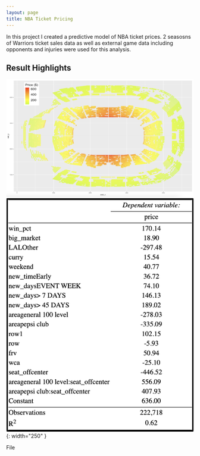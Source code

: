 ```yaml
---
layout: page
title: NBA Ticket Pricing
---
```

In this project I created a predictive model of NBA ticket prices. 2 seasosns of Warriors ticket sales data as well as external game data including opponents and injuries were used for this analysis.


## Result Highlights

![Image](/assets/images/arena_map.png)  ![Image](/assets/images/lower_bowl_model.png){: width="250" }

File
